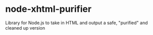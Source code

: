 node-xhtml-purifier
===================

Library for Node.js to take in HTML and output a safe, "purified" and cleaned up version
